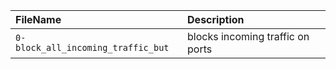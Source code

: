 | FileName | Description |
| :------- | :---------- |
| `0-block_all_incoming_traffic_but` | blocks incoming traffic on ports |
